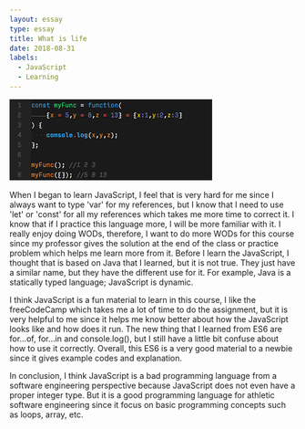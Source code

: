 ```yaml
---
layout: essay
type: essay
title: What is life
date: 2018-08-31
labels:
  - JavaScript
  - Learning
---
```


<div class="ui medium right floated rounded images">
  <img class="ui image" src="../images//example-of-javascript.png">
</div>

When I began to learn JavaScript, I feel that is very hard for me since I always want to type 'var' for my references, but I know that I need to use 'let' or 'const' for all my references which takes me more time to correct it. I know that if I practice this language more, I will be more familiar with it. I really enjoy doing WODs, therefore, I want to do more WODs for this course since my professor gives the solution at the end of the class or practice problem which helps me learn more from it. Before I learn the JavaScript, I thought that is based on Java that I learned, but it is not true. They just have a similar name, but they have the different use for it. For example, Java is a statically typed language; JavaScript is dynamic.

I think JavaScript is a fun material to learn in this course, I like the freeCodeCamp which takes me a lot of time to do the assignment, but it is very helpful to me since it helps me know better about how the  JavaScript looks like and how does it run. The new thing that I learned from ES6 are for…of, for…in and console.log(), but I still have a little bit confuse about how to use it correctly. Overall, this ES6 is a very good material to a newbie since it gives example codes and explanation.

In conclusion, I think JavaScript is a bad programming language from a software engineering perspective because JavaScript does not even have a proper integer type. But it is a good programming language for athletic software engineering since it focus on basic programming concepts such as loops, array, etc.
